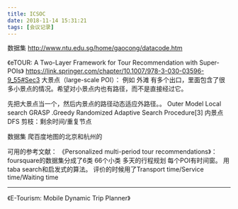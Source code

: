 ```yaml
---
title: ICSOC
date: 2018-11-14 15:31:21
tags: [会议记录]
---
```

数据集
http://www.ntu.edu.sg/home/gaocong/datacode.htm

《eTOUR: A Two-Layer Framework for Tour Recommendation with Super-POIs》
https://link.springer.com/chapter/10.1007/978-3-030-03596-9_55#Sec3
大景点（large-scale POI）：
例如 外滩 有多个出口，里面包含了很多小景点的情况。希望对小景点内也有路径，而不是直接经过它。

先把大景点当一个，然后内景点的路径动态适应外路径。。
Outer Model
Local search
GRASP .Greedy Randomized Adaptive Search Procedure[3]
内景点DFS 剪枝：剩余时间/重复节点

数据集 爬百度地图的北京和杭州的

可用的参考文献：
《Personalized multi-period tour recommendations》：
foursquare的数据集分成了6类 66个小类
多天的行程规划 每个POI有时间窗。
用taba search和启发式的算法。
评价的时候用了Transport time/Service time/Waiting time


---

《E-Tourism: Mobile Dynamic Trip Planner》
